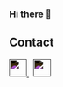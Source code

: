 ### Hi there 👋

## Contact
<div>
  <a href="https://www.linkedin.com/in/dannystoyanoff/">
    <img height="32" width="32" src="https://unpkg.com/simple-icons@v5/icons/linkedin.svg" style="filter: invert(1)" />
  </a>
  <a href="mailto:dannystoyanoff@gmail.com" style="margin-left: 8px">
    <img height="32" width="32" src="https://unpkg.com/simple-icons@v5/icons/gmail.svg" style="filter: invert(1)" />
  </a>
</div>

<!--
**dstoyanoff/dstoyanoff** is a ✨ _special_ ✨ repository because its `README.md` (this file) appears on your GitHub profile.

Here are some ideas to get you started:

- 🔭 I’m currently working on ...
- 🌱 I’m currently learning ...
- 👯 I’m looking to collaborate on ...
- 🤔 I’m looking for help with ...
- 💬 Ask me about ...
- 📫 How to reach me: ...
- 😄 Pronouns: ...
- ⚡ Fun fact: ...
-->
